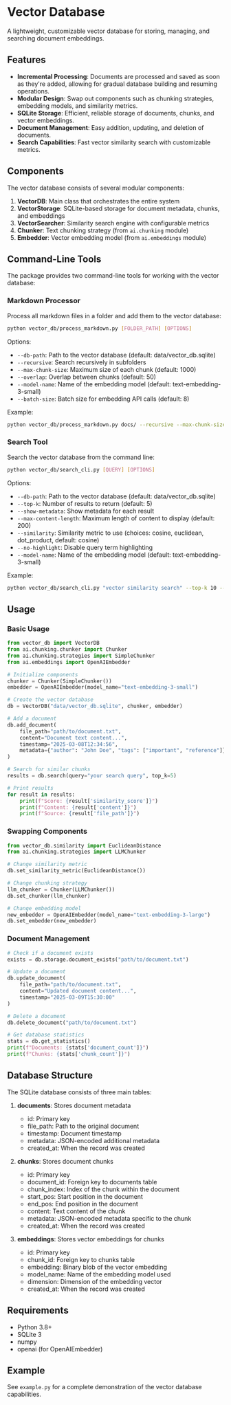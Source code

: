 # Vector Database

A lightweight, customizable vector database for storing, managing, and searching document embeddings.

## Features

- **Incremental Processing**: Documents are processed and saved as soon as they're added, allowing for gradual database building and resuming operations.
- **Modular Design**: Swap out components such as chunking strategies, embedding models, and similarity metrics.
- **SQLite Storage**: Efficient, reliable storage of documents, chunks, and vector embeddings.
- **Document Management**: Easy addition, updating, and deletion of documents.
- **Search Capabilities**: Fast vector similarity search with customizable metrics.

## Components

The vector database consists of several modular components:

1. **VectorDB**: Main class that orchestrates the entire system
2. **VectorStorage**: SQLite-based storage for document metadata, chunks, and embeddings
3. **VectorSearcher**: Similarity search engine with configurable metrics
4. **Chunker**: Text chunking strategy (from `ai.chunking` module)
5. **Embedder**: Vector embedding model (from `ai.embeddings` module)

## Command-Line Tools

The package provides two command-line tools for working with the vector database:

### Markdown Processor

Process all markdown files in a folder and add them to the vector database:

```bash
python vector_db/process_markdown.py [FOLDER_PATH] [OPTIONS]
```

Options:
- `--db-path`: Path to the vector database (default: data/vector_db.sqlite)
- `--recursive`: Search recursively in subfolders
- `--max-chunk-size`: Maximum size of each chunk (default: 1000)
- `--overlap`: Overlap between chunks (default: 50)
- `--model-name`: Name of the embedding model (default: text-embedding-3-small)
- `--batch-size`: Batch size for embedding API calls (default: 8)

Example:
```bash
python vector_db/process_markdown.py docs/ --recursive --max-chunk-size 800 --db-path my_vector_db.sqlite
```

### Search Tool

Search the vector database from the command line:

```bash
python vector_db/search_cli.py [QUERY] [OPTIONS]
```

Options:
- `--db-path`: Path to the vector database (default: data/vector_db.sqlite)
- `--top-k`: Number of results to return (default: 5)
- `--show-metadata`: Show metadata for each result
- `--max-content-length`: Maximum length of content to display (default: 200)
- `--similarity`: Similarity metric to use (choices: cosine, euclidean, dot_product, default: cosine)
- `--no-highlight`: Disable query term highlighting
- `--model-name`: Name of the embedding model (default: text-embedding-3-small)

Example:
```bash
python vector_db/search_cli.py "vector similarity search" --top-k 10 --show-metadata --similarity euclidean
```

## Usage

### Basic Usage

```python
from vector_db import VectorDB
from ai.chunking.chunker import Chunker
from ai.chunking.strategies import SimpleChunker
from ai.embeddings import OpenAIEmbedder

# Initialize components
chunker = Chunker(SimpleChunker())
embedder = OpenAIEmbedder(model_name="text-embedding-3-small")

# Create the vector database
db = VectorDB("data/vector_db.sqlite", chunker, embedder)

# Add a document
db.add_document(
    file_path="path/to/document.txt",
    content="Document text content...",
    timestamp="2025-03-08T12:34:56",
    metadata={"author": "John Doe", "tags": ["important", "reference"]}
)

# Search for similar chunks
results = db.search(query="your search query", top_k=5)

# Print results
for result in results:
    print(f"Score: {result['similarity_score']}")
    print(f"Content: {result['content']}")
    print(f"Source: {result['file_path']}")
```

### Swapping Components

```python
from vector_db.similarity import EuclideanDistance
from ai.chunking.strategies import LLMChunker

# Change similarity metric
db.set_similarity_metric(EuclideanDistance())

# Change chunking strategy
llm_chunker = Chunker(LLMChunker())
db.set_chunker(llm_chunker)

# Change embedding model
new_embedder = OpenAIEmbedder(model_name="text-embedding-3-large")
db.set_embedder(new_embedder)
```

### Document Management

```python
# Check if a document exists
exists = db.storage.document_exists("path/to/document.txt")

# Update a document
db.update_document(
    file_path="path/to/document.txt",
    content="Updated document content...",
    timestamp="2025-03-09T15:30:00"
)

# Delete a document
db.delete_document("path/to/document.txt")

# Get database statistics
stats = db.get_statistics()
print(f"Documents: {stats['document_count']}")
print(f"Chunks: {stats['chunk_count']}")
```

## Database Structure

The SQLite database consists of three main tables:

1. **documents**: Stores document metadata
   - id: Primary key
   - file_path: Path to the original document
   - timestamp: Document timestamp
   - metadata: JSON-encoded additional metadata
   - created_at: When the record was created

2. **chunks**: Stores document chunks
   - id: Primary key
   - document_id: Foreign key to documents table
   - chunk_index: Index of the chunk within the document
   - start_pos: Start position in the document
   - end_pos: End position in the document
   - content: Text content of the chunk
   - metadata: JSON-encoded metadata specific to the chunk
   - created_at: When the record was created

3. **embeddings**: Stores vector embeddings for chunks
   - id: Primary key
   - chunk_id: Foreign key to chunks table
   - embedding: Binary blob of the vector embedding
   - model_name: Name of the embedding model used
   - dimension: Dimension of the embedding vector
   - created_at: When the record was created

## Requirements

- Python 3.8+
- SQLite 3
- numpy
- openai (for OpenAIEmbedder)

## Example

See `example.py` for a complete demonstration of the vector database capabilities. 